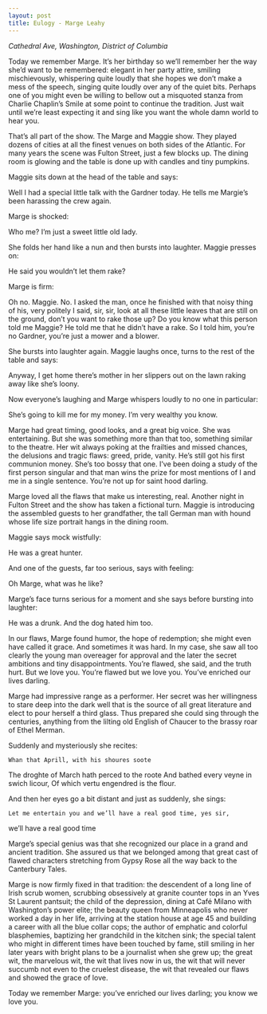 ```yaml
---
layout: post
title: Eulogy - Marge Leahy
---
```

*Cathedral Ave, Washington, District of Columbia*

Today we remember Marge. It’s her birthday so we’ll remember her the way she’d want to be remembered: elegant in her party attire, smiling mischievously, whispering quite loudly that she hopes we don’t make a mess of the speech, singing quite loudly over any of the quiet bits.  Perhaps one of you might even be willing to bellow out a misquoted stanza from Charlie Chaplin’s Smile at some point to continue the tradition. Just wait until we’re least expecting it and sing like you want the whole damn world to hear you.  

That’s all part of the show. The Marge and Maggie show. They played dozens of cities at all the finest venues on both sides of the Atlantic. For many years the scene was Fulton Street, just a few blocks up. The dining room is glowing and the table is done up with candles and tiny pumpkins. 

Maggie sits down at the head of the table and says: 

Well I had a special little talk with the Gardner today. He tells me Margie’s been harassing the crew again. 

Marge is shocked:

Who me? I’m just a sweet little old lady. 

She folds her hand like a nun and then bursts into laughter. Maggie presses on:    

He said you wouldn’t let them rake?

Marge is firm:

Oh no. Maggie. No.  I asked the man, once he finished with that noisy thing of his, very politely I said, sir, sir, look at all these little leaves that are still on the ground, don’t you want to rake those up? Do you know what this person told me Maggie? He told me that he didn’t have a rake. So I told him, you’re no Gardner, you’re just a mower and a blower. 

She bursts into laughter again. Maggie laughs once, turns to the rest of the table and says: 

Anyway, I get home there’s mother in her slippers out on the lawn raking away like she’s loony. 

Now everyone’s laughing and Marge whispers loudly to no one in particular: 

She’s going to kill me for my money. I’m very wealthy you know.  

Marge had great timing, good looks, and a great big voice. She was entertaining. But she was something more than that too, something similar to the theatre. Her wit always poking at the frailties and missed chances, the delusions and tragic flaws: greed, pride, vanity. He’s still got his first communion money. She’s too bossy that one. I’ve been doing a study of the first person singular and that man wins the prize for most mentions of I and me in a single sentence. You’re not up for saint hood darling.

Marge loved all the flaws that make us interesting, real. Another night in Fulton Street and the show has taken a fictional turn. Maggie is introducing the assembled guests to her grandfather, the tall German man with hound whose life size portrait hangs in the dining room. 

Maggie says mock wistfully:

He was a great hunter. 

And one of the guests, far too serious, says with feeling: 

Oh Marge, what was he like?

Marge’s face turns serious for a moment and she says before bursting into laughter: 

He was a drunk. And the dog hated him too. 

In our flaws, Marge found humor, the hope of redemption; she might even have called it grace. And sometimes it was hard. In my case, she saw all too clearly the young man overeager for approval and the later the secret ambitions and tiny disappointments. You’re flawed, she said, and the truth hurt. But we love you. You’re flawed but we love you. You’ve enriched our lives darling.  

Marge had impressive range as a performer. Her secret was her willingness to stare deep into the dark well that is the source of all great literature and elect to pour herself a third glass. Thus prepared she could sing through the centuries, anything from the lilting old English of Chaucer to the brassy roar of Ethel Merman.

Suddenly and mysteriously she recites:

	Whan that Aprill, with his shoures soote
The droghte of March hath perced to the roote
And bathed every veyne in swich licour,
Of which vertu engendred is the flour.
	
And then her eyes go a bit distant and just as suddenly, she sings:

	Let me entertain you and we’ll have a real good time, yes sir, 
we’ll have a real good time

Marge’s special genius was that she recognized our place in a grand and ancient tradition. She assured us that we belonged among that great cast of flawed characters stretching from Gypsy Rose all the way back to the Canterbury Tales. 

Marge is now firmly fixed in that tradition: the descendent of a long line of Irish scrub women, scrubbing obsessively at granite counter tops in an Yves St Laurent pantsuit; the child of the depression, dining at Café Milano with Washington’s power elite; the beauty queen from Minneapolis who never worked a day in her life, arriving at the station house at age 45 and building a career with all the blue collar cops; the author of emphatic and colorful blasphemies, baptizing her grandchild in the kitchen sink; the special talent who might in different times have been touched by fame, still smiling in her later years with bright plans to be a journalist when she grew up; the great wit, the marvelous wit, the wit that lives now in us, the wit that will never succumb not even to the cruelest disease, the wit that revealed our flaws and showed the grace of love.

Today we remember Marge: you’ve enriched our lives darling; you know we love you.
